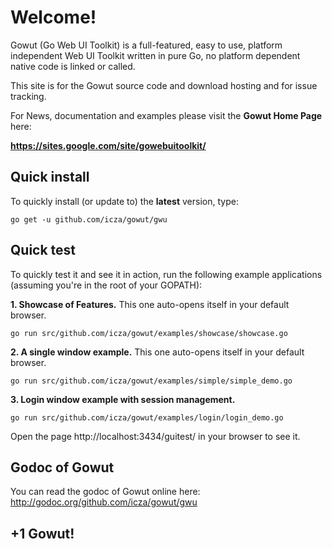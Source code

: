 # Welcome! #

Gowut (Go Web UI Toolkit) is a full-featured, easy to use, platform independent Web UI Toolkit written in pure Go, no platform dependent native code is linked or called.

This site is for the Gowut source code and download hosting and for issue tracking.

For News, documentation and examples please visit the **Gowut Home Page** here:

**https://sites.google.com/site/gowebuitoolkit/**


## Quick install ##

To quickly install (or update to) the **latest** version, type:
```
go get -u github.com/icza/gowut/gwu
```

## Quick test ##

To quickly test it and see it in action, run the following example applications (assuming you're in the root of your GOPATH):

**1. Showcase of Features.** This one auto-opens itself in your default browser.
```
go run src/github.com/icza/gowut/examples/showcase/showcase.go
```

**2. A single window example.** This one auto-opens itself in your default browser.
```
go run src/github.com/icza/gowut/examples/simple/simple_demo.go
```

**3. Login window example with session management.**
```
go run src/github.com/icza/gowut/examples/login/login_demo.go
```
Open the page http://localhost:3434/guitest/ in your browser to see it.

## Godoc of Gowut ##

You can read the godoc of Gowut online here:
http://godoc.org/github.com/icza/gowut/gwu

## +1 Gowut! ##

